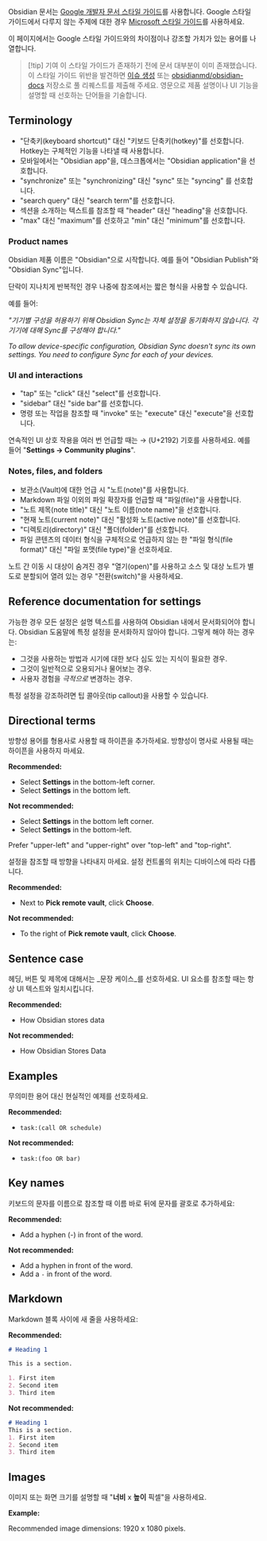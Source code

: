 Obsidian 문서는 [Google 개발자 문서 스타일 가이드](https://developers.google.com/style)를 사용합니다. Google 스타일 가이드에서 다루지 않는 주제에 대한 경우 [Microsoft 스타일 가이드](https://learn.microsoft.com/en-us/style-guide/)를 사용하세요.

이 페이지에서는 Google 스타일 가이드와의 차이점이나 강조할 가치가 있는 용어를 나열합니다.

> [!tip] 기여
> 이 스타일 가이드가 존재하기 전에 문서 대부분이 이미 존재했습니다. 이 스타일 가이드 위반을 발견하면 [이슈 생성](https://github.com/obsidianmd/obsidian-docs/issues/new) 또는 [obsidianmd/obsidian-docs](https://github.com/obsidianmd/obsidian-docs) 저장소로 풀 리퀘스트를 제출해 주세요.
> 영문으로 제품 설명이나 UI 기능을 설명할 때  선호하는 단어들을 기술합니다.

## Terminology

- "단축키(keyboard shortcut)" 대신 "키보드 단축키(hotkey)"를 선호합니다. Hotkey는 구체적인 기능을 나타낼 때 사용합니다.
- 모바일에서는 "Obsidian app"을, 데스크톱에서는 "Obsidian application"을 선호합니다.
- "synchronize" 또는 "synchronizing" 대신 "sync" 또는 "syncing" 를 선호합니다.
- "search query" 대신 "search term"를 선호합니다.
- 섹션을 소개하는 텍스트를 참조할 때 "header" 대신 "heading"을 선호합니다.
- "max" 대신 "maximum"를 선호하고 "min" 대신 "minimum"를 선호합니다.

### Product names

Obsidian 제품 이름은 "Obsidian"으로 시작합니다. 예를 들어 "Obsidian Publish"와 "Obsidian Sync"입니다.

단락이 지나치게 반복적인 경우 나중에 참조에서는 짧은 형식을 사용할 수 있습니다.

예를 들어:

_"기기별 구성을 허용하기 위해 Obsidian Sync는 자체 설정을 동기화하지 않습니다. 각 기기에 대해 Sync를 구성해야 합니다."_

_To allow device-specific configuration, Obsidian Sync doesn't sync its own settings. You need to configure Sync for each of your devices._

### UI and interactions

- "tap" 또는 "click" 대신 "select"를 선호합니다.
- "sidebar" 대신 "side bar"를 선호합니다.
- 명령 또는 작업을 참조할 때 "invoke" 또는 "execute" 대신 "execute"을 선호합니다.

연속적인 UI 상호 작용을 여러 번 언급할 때는 → (U+2192) 기호를 사용하세요. 예를 들어 "**Settings → Community plugins**".

### Notes, files, and folders

- 보관소(Vault)에 대한 언급 시 "노트(note)"를 사용합니다.
- Markdown 파일 이외의 파일 확장자를 언급할 때 "파일(file)"을 사용합니다.
- "노트 제목(note title)" 대신 "노트 이름(note name)"을 선호합니다.
- "현재 노트(current note)" 대신 "활성화 노트(active note)"를 선호합니다.
- "디렉토리(directory)" 대신 "폴더(folder)"를 선호합니다.
- 파일 콘텐츠의 데이터 형식을 구체적으로 언급하지 않는 한 "파일 형식(file format)" 대신 "파일 포맷(file type)"을 선호하세요.

노트 간 이동 시 대상이 숨겨진 경우 "열기(open)"를 사용하고 소스 및 대상 노트가 별도로 분할되어 열려 있는 경우 "전환(switch)"을 사용하세요.

## Reference documentation for settings

가능한 경우 모든 설정은 설명 텍스트를 사용하여 Obsidian 내에서 문서화되어야 합니다. Obsidian 도움말에 특정 설정을 문서화하지 않아야 합니다. 그렇게 해야 하는 경우는:

- 그것을 사용하는 방법과 시기에 대한 보다 심도 있는 지식이 필요한 경우.
- 그것이 일반적으로 오용되거나 물어보는 경우.
- 사용자 경험을 _극적으로_ 변경하는 경우.

특정 설정을 강조하려면 팁 콜아웃(tip callout)을 사용할 수 있습니다.

## Directional terms

방향성 용어를 형용사로 사용할 때 하이픈을 추가하세요. 방향성이 명사로 사용될 때는 하이픈을 사용하지 마세요.

**Recommended:**

- Select **Settings** in the bottom-left corner.
- Select **Settings** in the bottom left.

**Not recommended:**

- Select **Settings** in the bottom left corner.
- Select **Settings** in the bottom-left.

Prefer "upper-left" and "upper-right" over "top-left" and "top-right".

설정을 참조할 때 방향을 나타내지 마세요. 설정 컨트롤의 위치는 디바이스에 따라 다릅니다.

**Recommended:**

- Next to **Pick remote vault**, click **Choose**.

**Not recommended:**

- To the right of **Pick remote vault**, click **Choose**.

## Sentence case

헤딩, 버튼 및 제목에 대해서는 _문장 케이스_를 선호하세요. UI 요소를 참조할 때는 항상 UI 텍스트와 일치시킵니다.

**Recommended:**

- How Obsidian stores data

**Not recommended:**

- How Obsidian Stores Data


## Examples

무의미한 용어 대신 현실적인 예제를 선호하세요.

**Recommended:**

- `task:(call OR schedule)`

**Not recommended:**

- `task:(foo OR bar)`

## Key names

키보드의 문자를 이름으로 참조할 때 이름 바로 뒤에 문자를 괄호로 추가하세요:

**Recommended:**

- Add a hyphen (-) in front of the word.

**Not recommended:**

- Add a hyphen in front of the word.
- Add a `-` in front of the word.

## Markdown

Markdown 블록 사이에 새 줄을 사용하세요:

**Recommended:**

```md
# Heading 1

This is a section.

1. First item
2. Second item
3. Third item
```

**Not recommended:**

```md
# Heading 1
This is a section.
1. First item
2. Second item
3. Third item
```

## Images

이미지 또는 화면 크기를 설명할 때 "**너비** x **높이** 픽셀"을 사용하세요.

**Example:**

Recommended image dimensions: 1920 x 1080 pixels.
